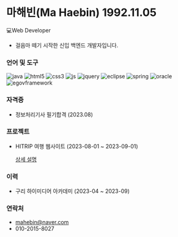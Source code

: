 # 마해빈(Ma Haebin) 1992.11.05
💻Web Developer <br>
* 걸음마 떼기 시작한 신입 백엔드 개발자입니다.

### 언어 및 도구
![java](https://img.shields.io/badge/Java-ED8B00?style=for-the-badge&logo=openjdk&logoColor=white)
![html5](https://img.shields.io/badge/HTML5-E34F26?style=for-the-badge&logo=html5&logoColor=white)
![css3](https://img.shields.io/badge/CSS-239120?&style=for-the-badge&logo=css3&logoColor=white)
![js](https://img.shields.io/badge/JavaScript-F7DF1E?style=for-the-badge&logo=JavaScript&logoColor=white)
![jquery](https://img.shields.io/badge/jQuery-0769AD?style=for-the-badge&logo=jquery&logoColor=white)
![eclipse](https://img.shields.io/badge/Eclipse-2C2255?style=for-the-badge&logo=eclipse&logoColor=white)
![spring](https://img.shields.io/badge/Spring-6DB33F?style=for-the-badge&logo=spring&logoColor=white)
![oracle](https://img.shields.io/badge/Oracle-F80000?style=for-the-badge&logo=oracle&logoColor=black)
![egovframework](https://img.shields.io/badge/egovframework-2C2255?style=for-the-badge&logoColor=black)
</div>

### 자격증
 * 정보처리기사 필기합격 (2023.08)

### 프로젝트
* HITRIP 여행 웹사이트
  (2023-08-01 ~ 2023-09-01)

  [상세 설명](https://github.com/Malvin222/Project_HITRIP#readme)

### 이력
* 구리 하이미디어 아카데미
  (2023-04 ~ 2023-09)

### 연락처
 * mahebin@naver.com
 * 010-2015-8027
